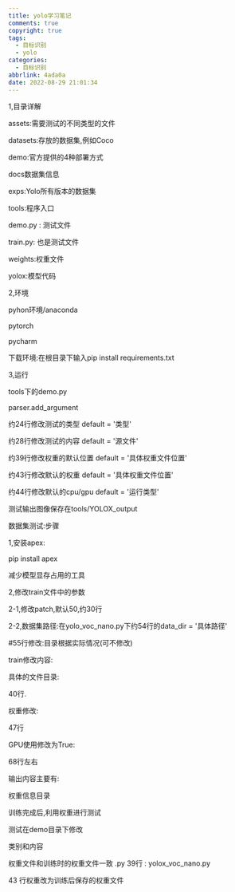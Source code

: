 ```yaml
---
title: yolo学习笔记
comments: true
copyright: true
tags:
  - 目标识别
  - yolo
categories:
  - 目标识别
abbrlink: 4ada0a
date: 2022-08-29 21:01:34
---
```


1,目录详解

assets:需要测试的不同类型的文件

datasets:存放的数据集,例如Coco

demo:官方提供的4种部署方式

docs数据集信息

exps:Yolo所有版本的数据集

tools:程序入口

demo.py :  测试文件

train.py: 也是测试文件

weights:权重文件

yolox:模型代码

2,环境

pyhon环境/anaconda

pytorch

pycharm

下载环境:在根目录下输入pip install requirements.txt

3,运行

tools下的demo.py

parser.add_argument

约24行修改测试的类型 default = '类型'

约28行修改测试的内容 default = '源文件'

约39行修改权重的默认位置 default = '具体权重文件位置'

约43行修改默认的权重 default = '具体权重文件位置'

约44行修改默认的cpu/gpu default = '运行类型'

测试输出图像保存在tools/YOLOX_output

数据集测试:步骤

1,安装apex:

pip install apex

减少模型显存占用的工具

2,修改train文件中的参数

2-1,修改patch,默认50,约30行

2-2,数据集路径:在yolo_voc_nano.py下约54行的data_dir = '具体路径'

#55行修改:目录根据实际情况(可不修改)

train修改内容: 

具体的文件目录:

40行.

权重修改:

47行

GPU使用修改为True:

68行左右

输出内容主要有:

权重信息目录

训练完成后,利用权重进行测试

测试在demo目录下修改

类别和内容

权重文件和训练时的权重文件一致 .py         39行 : yolox_voc_nano.py

43 行权重改为训练后保存的权重文件             
